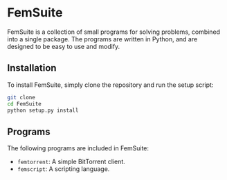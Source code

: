 # FemSuite

FemSuite is a collection of small programs for solving problems, combined into a single package. The programs are written in Python, and are designed to be easy to use and modify.

## Installation

To install FemSuite, simply clone the repository and run the setup script:

```bash
git clone
cd FemSuite
python setup.py install
```

## Programs

The following programs are included in FemSuite:

- `femtorrent`: A simple BitTorrent client.
- `femscript`: A scripting language.

